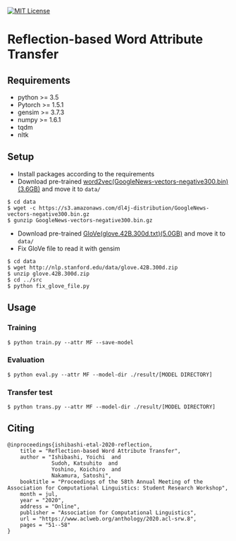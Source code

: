[![MIT License](http://img.shields.io/badge/license-MIT-blue.svg?style=flat)](LICENSE.txt)

Reflection-based Word Attribute Transfer
====

## Requirements
- python  >= 3.5
- Pytorch >= 1.5.1
- gensim  >= 3.7.3
- numpy   >= 1.6.1
- tqdm
- nltk

## Setup
- Install packages according to the requirements
- Download pre-trained [word2vec(GoogleNews-vectors-negative300.bin)(3.6GB)](https://code.google.com/archive/p/word2vec/) and move it to ```data/```
```
$ cd data
$ wget -c https://s3.amazonaws.com/dl4j-distribution/GoogleNews-vectors-negative300.bin.gz
$ gunzip GoogleNews-vectors-negative300.bin.gz
```

- Download pre-trained [GloVe(glove.42B.300d.txt)(5.0GB)]( https://nlp.stanford.edu/projects/glove/) and move it to ```data/```
- Fix GloVe file to read it with gensim
```
$ cd data
$ wget http://nlp.stanford.edu/data/glove.42B.300d.zip
$ unzip glove.42B.300d.zip
$ cd ../src
$ python fix_glove_file.py
``` 

## Usage
### Training
``` 
$ python train.py --attr MF --save-model
``` 
### Evaluation
``` 
$ python eval.py --attr MF --model-dir ./result/[MODEL DIRECTORY]
``` 
### Transfer test
``` 
$ python trans.py --attr MF --model-dir ./result/[MODEL DIRECTORY]
``` 

## Citing
```
@inproceedings{ishibashi-etal-2020-reflection,
    title = "Reflection-based Word Attribute Transfer",
    author = "Ishibashi, Yoichi  and
              Sudoh, Katsuhito  and
              Yoshino, Koichiro  and
              Nakamura, Satoshi",
    booktitle = "Proceedings of the 58th Annual Meeting of the Association for Computational Linguistics: Student Research Workshop",
    month = jul,
    year = "2020",
    address = "Online",
    publisher = "Association for Computational Linguistics",
    url = "https://www.aclweb.org/anthology/2020.acl-srw.8",
    pages = "51--58"
}
```
